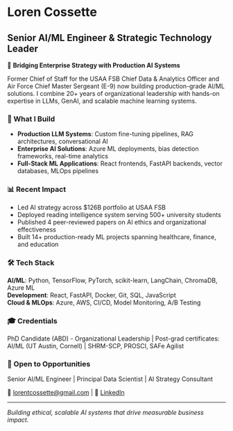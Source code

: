 # Loren Cossette
## Senior AI/ML Engineer & Strategic Technology Leader

🎯 **Bridging Enterprise Strategy with Production AI Systems**

Former Chief of Staff for the USAA FSB Chief Data & Analytics Officer and Air Force Chief Master Sergeant (E-9) now building production-grade AI/ML solutions. I combine 20+ years of organizational leadership with hands-on expertise in LLMs, GenAI, and scalable machine learning systems.

### 🚀 What I Build
- **Production LLM Systems**: Custom fine-tuning pipelines, RAG architectures, conversational AI
- **Enterprise AI Solutions**: Azure ML deployments, bias detection frameworks, real-time analytics
- **Full-Stack ML Applications**: React frontends, FastAPI backends, vector databases, MLOps pipelines

### 📊 Recent Impact
- Led AI strategy across $126B portfolio at USAA FSB
- Deployed reading intelligence system serving 500+ university students
- Published 4 peer-reviewed papers on AI ethics and organizational effectiveness
- Built 14+ production-ready ML projects spanning healthcare, finance, and education

### 🛠️ Tech Stack
**AI/ML**: Python, TensorFlow, PyTorch, scikit-learn, LangChain, ChromaDB, Azure ML  
**Development**: React, FastAPI, Docker, Git, SQL, JavaScript  
**Cloud & MLOps**: Azure, AWS, CI/CD, Model Monitoring, A/B Testing  

### 🎓 Credentials
PhD Candidate (ABD) - Organizational Leadership | Post-grad certificates: AI/ML (UT Austin, Cornell) | SHRM-SCP, PROSCI, SAFe Agilist

### 🤝 Open to Opportunities
Senior AI/ML Engineer | Principal Data Scientist | AI Strategy Consultant

📧 lorentcossette@gmail.com | 💼 [LinkedIn](https://linkedin.com/in/loren-cossette)

---

*Building ethical, scalable AI systems that drive measurable business impact.*
